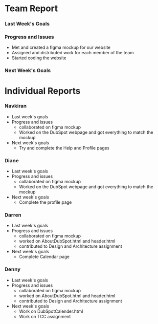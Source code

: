 # Team Report
### Last Week's Goals

### Progress and Issues
- Met and created a figma mockup for our website
- Assigned and distributed work for each member of the team
- Started coding the website
### Next Week's Goals



# Individual Reports
### Navkiran
- Last week's goals
- Progress and issues
  - collaborated on figma mockup
  - Worked on the DubSpot webpage and got everything to match the mockup
- Next week's goals
  - Try and complete the Help and Profile pages
### Diane
- Last week's goals
- Progress and issues
  - collaborated on figma mockup
  - Worked on the DubSpot webpage and got everything to match the mockup
- Next week's goals
  - Complete the profile page
### Darren
- Last week's goals
- Progress and issues
  - collaborated on figma mockup
  - worked on AboutDubSpot.html and header.html
  - contributed to Design and Architecture assignment
- Next week's goals
  - Complete Calendar page
### Denny
- Last week's goals
- Progress and issues
  - collaborated on figma mockup
  - worked on AboutDubSpot.html and header.html
  - contributed to Design and Architecture assignment
- Next week's goals
  - Work on DubSpotCalender.html
  - Work on TCC assignment
